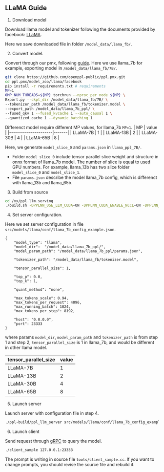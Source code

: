 ## LLaMA Guide 

1. Download model

Download llama model and tokenizer following the documents provided by facebook:
[LLaMA](https://github.com/facebookresearch/llama/tree/llama_v1#llama).

Here we save downloaded file in folder `/model_data/llama_fb/`.

2. Convert model.

Convert through our pmx, following [guide](https://github.com/openppl-public/ppl.pmx/blob/master/model_zoo/llama/facebook/README.md). Here we use llama_7b for example, exporting model in `/model_data/llama_fb/7B/`.

```bash
git clone https://github.com/openppl-public/ppl.pmx.git
cd ppl.pmx/model_zoo/llama/facebook
pip install -r requirements.txt # requirements
MP=1
OMP_NUM_THREADS=${MP} torchrun --nproc_per_node ${MP} \
Export.py --ckpt_dir /model_data/llama_fb/7B/ \
--tokenizer_path /model_data/llama_fb/tokenizer.model \
--export_path /model_data/llama_7b_ppl/ \
--fused_qkv 1 --fused_kvcache 1 --auto_causal 1 \
--quantized_cache 1 --dynamic_batching 1 
```
Differenct model require different MP values, for llama_7b `MP=1`.
| MP                   | value |
|----------------------|-------|
| LLaMA-7B             |   1   |
| LLaMA-13B            |   2   |
| LLaMA-30B            |   4   |
| LLaMA-65B            |   8   |

Here, we generate `model_slice_0` and `params.json` in `llama_ppl_7B/`. 
* Folder `model_slice_0` include tensor parallel slice weight and structure in onnx format of llama_7b model. The number of slice is equal to used GPU numbers. For example, llama_13b has two slice folder `model_slice_0` and `model_slice_1`. 
* File `params.json` describe the model llama_7b config, which is differenct with llama_13b and llama_65b.

3. Build from source

```bash
cd /xx/ppl.llm.serving
./build.sh -DPPLNN_USE_LLM_CUDA=ON -DPPLNN_CUDA_ENABLE_NCCL=ON -DPPLNN_ENABLE_CUDA_JIT=OFF -DPPLNN_CUDA_ARCHITECTURES="'80;86;87'" -DPPLCOMMON_CUDA_ARCHITECTURES="'80;86;87'"
```

4. Set server configuration. 

Here we set server configuration in file `src/models/llama/conf/llama_7b_config_example.json`. 

```
{
    "model_type": "llama",
    "model_dir":  "/model_data/llama_7b_ppl/",
    "model_param_path": "/model_data/llama_7b_ppl/params.json",

    "tokenizer_path": "/model_data/llama_fb/tokenizer.model",

    "tensor_parallel_size": 1,

    "top_p": 0.0,
    "top_k": 1,

    "quant_method": "none",

    "max_tokens_scale": 0.94,
    "max_tokens_per_request": 4096,
    "max_running_batch": 1024,
    "max_tokens_per_step": 8192,

    "host": "0.0.0.0",
    "port": 23333
}

```

where params `model_dir`, `model_param_path` and `tokenizer_path` is from step 1 and step 2, `tensor_parallel_size` is 1 in llama_7b, and would be different in other llama model.

| tensor_parallel_size | value |
|----------------------|-------|
| LLaMA-7B             |   1   |
| LLaMA-13B            |   2   |
| LLaMA-30B            |   4   |
| LLaMA-65B            |   8   |


5. Launch server

Launch server with configuration file in step 4.
```bash
./ppl-build/ppl_llm_server src/models/llama/conf/llama_7b_config_example.json
```

6. Launch client

Send request through [gRPC](https://github.com/grpc/grpc) to query the model.

```bash
./client_sample 127.0.0.1:23333
```
The prompt is writing in source file `tools/client_sample.cc`. If you want to change prompts, you should revise the source file and rebuild it.